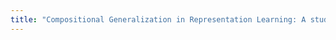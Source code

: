 ```yaml
---
title: "Compositional Generalization in Representation Learning: A study on Disentanglement and Emergent Language"
---
```

